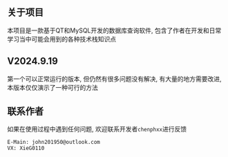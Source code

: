 ## 关于项目

本项目是一款基于QT和MySQL开发的数据库查询软件, 包含了作者在开发和日常学习当中可能会用到的各种技术栈知识点 
<br>

## V2024.9.19 
第一个可以正常运行的版本, 但仍然有很多问题没有解决, 有大量的地方需要改进, 本版本仅仅演示了一种可行的方法 

## 联系作者

如果在使用过程中遇到任何问题, 欢迎联系开发者`chenphxx`进行反馈 

```
E-Main: john201950@outlook.com
VX: XieG0110
```
